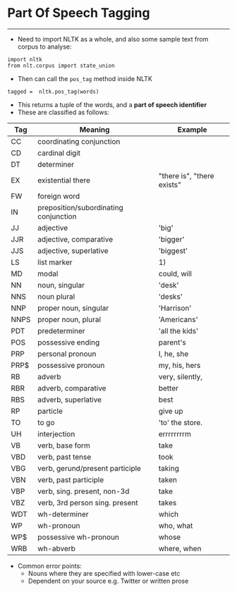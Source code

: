 # Part Of Speech Tagging
---

* Need to import NLTK as a whole, and also some sample text from corpus to analyse:

```
import nltk
from nlt.corpus import state_union
```

* Then can call the `pos_tag` method inside NLTK

```
tagged =  nltk.pos_tag(words)
```

* This returns a tuple of the words, and a **part of speech identifier**
* These are classified as follows:

| Tag | Meaning | Example |
| --- | --- | --- |
| CC | coordinating conjunction | |
| CD | cardinal digit | |
| DT | determiner| |
| EX | existential there | "there is", "there exists" |
| FW |	foreign word |
| IN | preposition/subordinating conjunction | |
| JJ | adjective  | 'big' |
| JJR |	adjective, comparative | 'bigger' |
| JJS | adjective, superlative | 'biggest' |
| LS | list marker | 1) |
| MD | modal | could, will |
| NN | noun, singular | 'desk' |
| NNS | noun plural | 'desks' |
| NNP | proper noun, singular | 'Harrison' |
| NNPS | proper noun, plural | 'Americans' |
| PDT | predeterminer | 'all the kids' |
| POS | possessive ending | parent\'s |
| PRP | personal pronoun | I, he, she |
| PRP$ | possessive pronoun | my, his, hers |
| RB | adverb | very, silently, |
| RBR | adverb, comparative | better |
| RBS | adverb, superlative | best |
| RP | particle | give up |
| TO | to	go | 'to' the store. |
| UH | interjection | errrrrrrrm |
| VB | verb, base form | take |
| VBD | verb, past tense | took |
| VBG | verb, gerund/present participle | taking |
| VBN | verb, past participle | taken |
| VBP | verb, sing. present, non-3d | take |
| VBZ | verb, 3rd person sing. present | takes |
| WDT | wh-determiner | which |
| WP | wh-pronoun | who, what |
| WP$ | possessive wh-pronoun | whose |
| WRB | wh-abverb	 | where, when |

* Common error points:
  * Nouns where they are specified with lower-case etc
  * Dependent on your source e.g. Twitter or written prose
